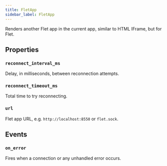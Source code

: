 ```yaml
---
title: FletApp
sidebar_label: FletApp
---
```


Renders another Flet app in the current app, similar to HTML IFrame, but for Flet.

## Properties

### `reconnect_interval_ms`

Delay, in milliseconds, between reconnection attempts.

### `reconnect_timeout_ms`

Total time to try reconnecting.

### `url`

Flet app URL, e.g. `http://localhost:8550` or `flet.sock`.

## Events

### `on_error`

Fires when a connection or any unhandled error occurs.
